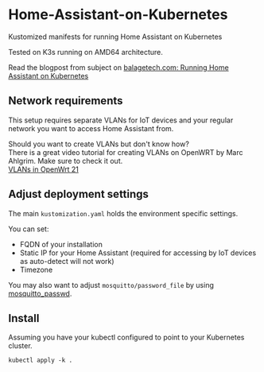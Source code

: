 # Home-Assistant-on-Kubernetes
Kustomized manifests for running Home Assistant on Kubernetes

Tested on K3s running on AMD64 architecture.

Read the blogpost from subject on [balagetech.com: Running Home Assistant on Kubernetes](https://balagetech.com/running-home-assistant-on-kubernetes)

## Network requirements

This setup requires separate VLANs for IoT devices and your regular network you want to access Home Assistant from.

Should you want to create VLANs but don't know how?  
There is a great video tutorial for creating VLANs on OpenWRT by Marc Ahlgrim. Make sure to check it out.  
[VLANs in OpenWrt 21](https://www.youtube.com/watch?v=qeuZqRqH-ug)

## Adjust deployment settings

The main `kustomization.yaml` holds the environment specific settings.

You can set:
- FQDN of your installation
- Static IP for your Home Assistant (required for accessing by IoT devices as auto-detect will not work)
- Timezone

You may also want to adjust `mosquitto/password_file` by using [mosquitto_passwd](https://mosquitto.org/man/mosquitto_passwd-1.html).

## Install

Assuming you have your kubectl configured to point to your Kubernetes cluster.

```
kubectl apply -k .
```
